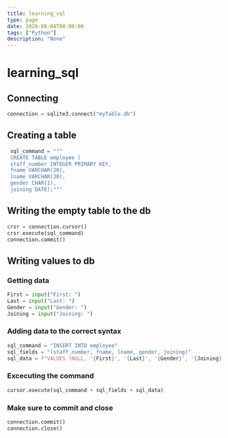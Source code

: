 ```yaml
---
title: learning_sql
type: page
date: 2020-08-04T00:00:00
tags: ["Python"]
description: "None"
---
```


# learning_sql

## Connecting

```py
connection = sqlite3.connect("myTable.db")
```

## Creating a table

```py
 sql_command = """
 CREATE TABLE employee (
 staff_number INTEGER PRIMARY KEY,
 fname VARCHAR(20),
 lname VARCHAR(30),
 gender CHAR(1),
 joining DATE);"""
```

## Writing the empty table to the db

```py
crsr = connection.cursor()
crsr.execute(sql_command)
connection.commit()
```

## Writing values to db

### Getting data

```py
First = input("First: ")
Last = input("Last: ")
Gender = input("Gender: ")
Joining = input("Joining: ")
```

### Adding data to the correct syntax

```py
sql_command = "INSERT INTO employee"
sql_fields = "(staff_number, fname, lname, gender, joining)"
sql_data = f"VALUES (NULL, '{First}', '{Last}', '{Gender}', '{Joining}');"
```

### Excecuting the command

```py
cursor.execute(sql_command + sql_fields + sql_data)
```

### Make sure to commit and close

```py
connection.commit()
connection.close()
```
